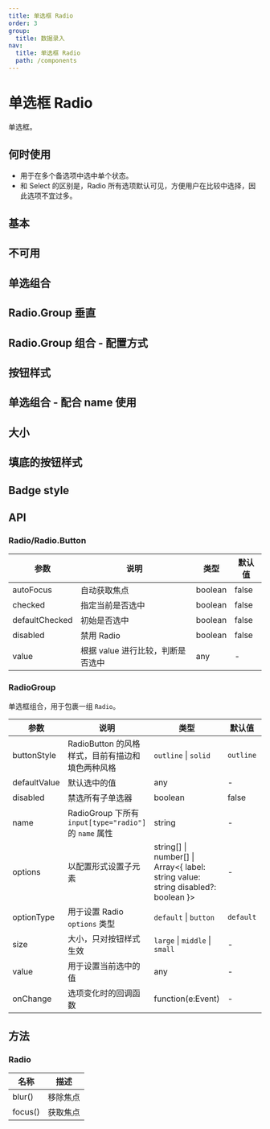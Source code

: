 ```yaml
---
title: 单选框 Radio
order: 3
group:
  title: 数据录入
nav:
  title: 单选框 Radio
  path: /components
---
```


# 单选框 Radio

单选框。

## 何时使用

- 用于在多个备选项中选中单个状态。
- 和 Select 的区别是，Radio 所有选项默认可见，方便用户在比较中选择，因此选项不宜过多。

## 基本

<code src="./demos/basic.tsx"></code>

## 不可用

<code src="./demos/disabled.tsx"></code>

## 单选组合

<code src="./demos/radiogroup.tsx"></code>

## Radio.Group 垂直

<code src="./demos/radiogroup-more.tsx"></code>

## Radio.Group 组合 - 配置方式

<code src="./demos/radiogroup-options.tsx"></code>

## 按钮样式

<code src="./demos/radiobutton.tsx"></code>

## 单选组合 - 配合 name 使用

<code src="./demos/radiogroup-with-name.tsx"></code>

## 大小

<code src="./demos/size.tsx"></code>

## 填底的按钮样式

<code src="./demos/radiobutton-solid.tsx"></code>

## Badge style

<code src="./demos/badge.tsx"></code>

## API

### Radio/Radio.Button

| 参数           | 说明                              | 类型    | 默认值 |
| -------------- | --------------------------------- | ------- | ------ |
| autoFocus      | 自动获取焦点                      | boolean | false  |
| checked        | 指定当前是否选中                  | boolean | false  |
| defaultChecked | 初始是否选中                      | boolean | false  |
| disabled       | 禁用 Radio                        | boolean | false  |
| value          | 根据 value 进行比较，判断是否选中 | any     | -      |

### RadioGroup

单选框组合，用于包裹一组 `Radio`。

| 参数         | 说明                                                   | 类型                                                                                   | 默认值    | 版本  |     |
| ------------ | ------------------------------------------------------ | -------------------------------------------------------------------------------------- | --------- | ----- | --- |
| buttonStyle  | RadioButton 的风格样式，目前有描边和填色两种风格       | `outline` \| `solid`                                                                   | `outline` |       |     |
| defaultValue | 默认选中的值                                           | any                                                                                    | -         |       |     |
| disabled     | 禁选所有子单选器                                       | boolean                                                                                | false     |       |     |
| name         | RadioGroup 下所有 `input[type="radio"]` 的 `name` 属性 | string                                                                                 | -         |       |     |
| options      | 以配置形式设置子元素                                   | string\[] \| number\[] \| Array&lt;{ label: string value: string disabled?: boolean }> | -         |       |     |
| optionType   | 用于设置 Radio `options` 类型                          | `default` \| `button`                                                                  | `default` | 4.4.0 |     |
| size         | 大小，只对按钮样式生效                                 | `large` \| `middle` \| `small`                                                         | -         |       |     |
| value        | 用于设置当前选中的值                                   | any                                                                                    | -         |       |     |
| onChange     | 选项变化时的回调函数                                   | function(e:Event)                                                                      | -         |       |     |

## 方法

### Radio

| 名称    | 描述     |
| ------- | -------- |
| blur()  | 移除焦点 |
| focus() | 获取焦点 |
